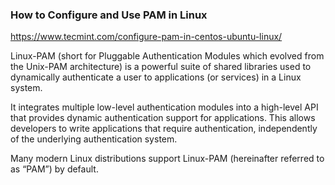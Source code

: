 ### How to Configure and Use PAM in Linux
https://www.tecmint.com/configure-pam-in-centos-ubuntu-linux/

Linux-PAM (short for Pluggable Authentication Modules which evolved from the Unix-PAM architecture)
is a powerful suite of shared libraries used to dynamically authenticate a user to applications (or
services) in a Linux system.

It integrates multiple low-level authentication modules into a high-level API that provides dynamic
authentication support for applications. This allows developers to write applications that require
authentication, independently of the underlying authentication system.

Many modern Linux distributions support Linux-PAM (hereinafter referred to as “PAM”) by default.
